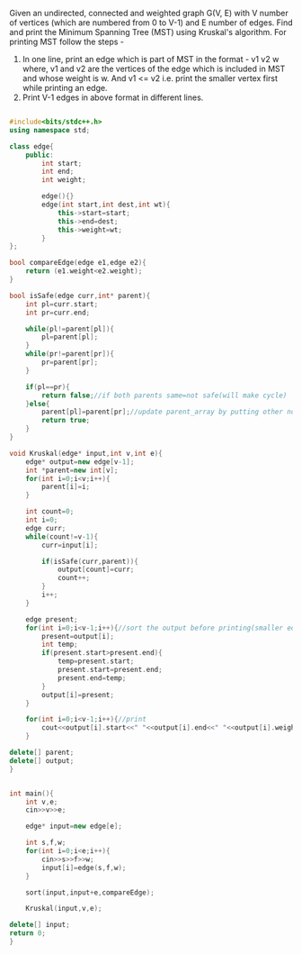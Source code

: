 Given an undirected, connected and weighted graph G(V, E) with V number of vertices (which are numbered from 0 to V-1) and E number of edges.
Find and print the Minimum Spanning Tree (MST) using Kruskal's algorithm.
For printing MST follow the steps -
1. In one line, print an edge which is part of MST in the format -
v1 v2 w
where, v1 and v2 are the vertices of the edge which is included in MST and whose weight is w. And v1 <= v2 i.e. print the smaller vertex first while printing an edge.
2. Print V-1 edges in above format in different lines.

```cpp

#include<bits/stdc++.h>
using namespace std;

class edge{
    public:
        int start;
        int end;
        int weight;

        edge(){}
        edge(int start,int dest,int wt){
            this->start=start;
            this->end=dest;
            this->weight=wt;
        }
};

bool compareEdge(edge e1,edge e2){
    return (e1.weight<e2.weight);
}

bool isSafe(edge curr,int* parent){
    int pl=curr.start;
    int pr=curr.end;

    while(pl!=parent[pl]){
        pl=parent[pl];
    }
    while(pr!=parent[pr]){
        pr=parent[pr];
    }

    if(pl==pr){
        return false;//if both parents same=not safe(will make cycle)
    }else{
        parent[pl]=parent[pr];//update parent_array by putting other now connected parent at their position {not children}
        return true;
    }
}

void Kruskal(edge* input,int v,int e){
    edge* output=new edge[v-1];    
    int *parent=new int[v];
    for(int i=0;i<v;i++){
        parent[i]=i;
    }

    int count=0;
    int i=0;
    edge curr;
    while(count!=v-1){
        curr=input[i];

        if(isSafe(curr,parent)){
            output[count]=curr;
            count++;
        }
        i++;
    }

    edge present;
    for(int i=0;i<v-1;i++){//sort the output before printing(smaller edge vertex first)
        present=output[i];
        int temp;
        if(present.start>present.end){
            temp=present.start;
            present.start=present.end;
            present.end=temp;
        }
        output[i]=present;
    }

    for(int i=0;i<v-1;i++){//print
        cout<<output[i].start<<" "<<output[i].end<<" "<<output[i].weight<<endl;
    }

delete[] parent;
delete[] output;
}


int main(){
    int v,e;
    cin>>v>>e;

    edge* input=new edge[e];

    int s,f,w;
    for(int i=0;i<e;i++){
        cin>>s>>f>>w;
        input[i]=edge(s,f,w);
    }

    sort(input,input+e,compareEdge);

    Kruskal(input,v,e);

delete[] input;
return 0;
}
```
